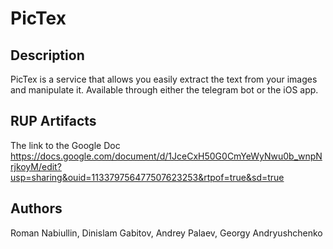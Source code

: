 # PicTex
## Description
PicTex is a service that allows you easily extract the text from your images and manipulate it. Available through either the telegram bot or the iOS app.  

## RUP Artifacts
The link to the Google Doc
https://docs.google.com/document/d/1JceCxH50G0CmYeWyNwu0b_wnpNrjkoyM/edit?usp=sharing&ouid=113379756477507623253&rtpof=true&sd=true

## Authors
Roman Nabiullin, Dinislam Gabitov, Andrey Palaev, Georgy Andryushchenko

